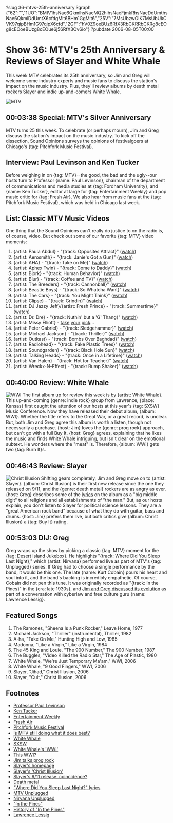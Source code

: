 ?slug 36-mtvs-25th-anniversary
?graph {"62":"","1UO":"BMIV1hsNae6QkmihsNaeMQ2hlhsNaeFjmkRhsNaeDdUmthsNae6QkmiDdUmtX6cfdgMit6BHm1GgMit6","25V":"7MsUbzwOlK7MsUbUkCVK97qipBHm1G97qipX6cfd","2GF":"hV0Z9oeBUz6RfX3RbCKRRbCKRg8cEOg8cEOoeBUzg8cEOue6j56RfX3Ov6io"}
?pubdate 2006-08-05T00:00
# Show 36: MTV's 25th Anniversary & Reviews of Slayer and White Whale
This week MTV celebrates its 25th anniversary, so Jim and Greg will welcome some industry experts and music fans to discuss the station's impact on the music industry. Plus, they'll review albums by death metal rockers Slayer and indie up-and-comers White Whale.

![MTV](//static.soundopinions.org/images/2006/mtv.jpg)

## 00:03:38 Special: MTV's Silver Anniversary 
MTV turns 25 this week. To celebrate (or perhaps mourn), Jim and Greg discuss the station's impact on the music industry. To kick off the dissection, Sound Opinions surveys the opinions of festivalgoers at Chicago's {tag: Pitchfork Music Festival}.

## Interview: Paul Levinson and Ken Tucker
Before weighing in on {tag: MTV}--the good, the bad and the ugly--our hosts turn to Professor {name: Paul Levinson}, chairman of the department of communications and media studies at {tag: Fordham University}, and {name: Ken Tucker}, editor at large for {tag: Entertainment Weekly} and pop music critic for {tag: Fresh Air}. We also hear from music fans at the {tag: Pitchfork Music Festival}, which was held in Chicago last week. 

## List: Classic MTV Music Videos
One thing that the Sound Opinions can't really do justice to on the radio is, of course, video. But check out some of our favorite {tag: MTV} video moments:

1. {artist: Paula Abdul} - "{track: Opposites Attract}" ([watch](https://www.youtube.com/watch?v=xweiQukBM_k&feature=kp))
2. {artist: Aerosmith} - "{track: Janie's Got a Gun}" ([watch](https://www.youtube.com/watch?v=RqQn2ADZE1A&feature=kp))
3. {artist: AHA} - "{track: Take on Me}" ([watch](https://www.youtube.com/watch?v=djV11Xbc914&feature=kp))
4. {artist: Aphex Twin} - "{track: Come to Daddy}" ([watch](https://www.youtube.com/watch?v=h-9UvrLyj3k&feature=kp))
5. {artist: Bjork} - "{track: Human Behavior}" ([watch](https://www.youtube.com/watch?v=urrbhgC8PB0&feature=kp))
6. {artist: Blur} - "{track: Coffee and TV}" ([watch](http://vimeo.com/16342611))
7. {artist: The Breeders} - "{track: Cannonball}" ([watch](https://www.youtube.com/watch?v=eGXE7AF_sK4))
8. {artist: Beastie Boys} - "{track: So Whatcha Want}" ([watch](https://www.youtube.com/watch?v=ru3gH27Fn6E&feature=kp))
9. {artist: The Cars} - "{track: You Might Think}" ([watch](https://www.youtube.com/watch?v=3dOx510kyOs&feature=kp))
10. {artist: Clipse} - "{track: Grindin}" ([watch](https://www.youtube.com/watch?v=TjWAWcx4xdE&feature=kp))
11. {artist: DJ Jazzy Jeff}/{artist: Fresh Prince} - "{track: Summertime}" ([watch](https://www.youtube.com/watch?v=Kr0tTbTbmVA&feature=kp))
12. {artist: Dr. Dre} - "{track: Nuthin' but a 'G' Thang}" ([watch](https://www.youtube.com/watch?v=cp0ON1288zE))
13. {artist: Missy Elliott} - [take](https://www.youtube.com/watch?v=hHcyJPTTn9w) [your](https://www.youtube.com/watch?v=pp1InSZrO1g&feature=kp) [pick](https://www.youtube.com/watch?v=nYExg7T-MCM#t=52)...
14. {artist: Peter Gabriel} - "{track: Sledgehammer}" ([watch](https://www.youtube.com/watch?v=g93mz_eZ5N4&feature=kp))
15. {artist: Michael Jackson} - "{track: Thriller}" ([watch](https://www.youtube.com/watch?v=sOnqjkJTMaA))
16. {artist: Outkast} - "{track: Bombs Over Baghdad}" ([watch](https://www.youtube.com/watch?v=fVyVIsvQoaE))
17. {artist: Radiohead} - "{track: Fake Plastic Trees}" ([watch](https://www.youtube.com/watch?v=pKd06s1LNik&feature=kp))
18. {artist: Soundgarden} - "{track: Black Hole Sun}" ([watch](https://www.youtube.com/watch?v=3mbBbFH9fAg&feature=kp))
19. {artist: Talking Heads} - "{track: Once in a Lifetime}" ([watch](http://www.dailymotion.com/video/x12spb_talking-heads-once-in-a-lifetime_music))
20. {artist: Van Halen} - "{track: Hot for Teacher}" ([watch](https://www.youtube.com/watch?v=LetJHQ_V05o))
21. {artist: Wreckx-N-Effect} - "{track: Rump Shaker}" ([watch](https://www.youtube.com/watch?v=iKKONgfNONU&feature=kp))

## 00:40:00 Review: White Whale
![WWI](//static.soundopinions.org/assets/36/1UO0.jpg "171812064/171812047")
The first album up for review this week is by {artist: White Whale}. This up-and-coming {genre: indie rock} group from Lawrence, {place: Kansas} first caught the attention of our hosts at this year's {tag: SXSW} Music Conference. Now they have released their debut album, {album: WWI}. Whether the title refers to the Great War, or a great record, is unclear. But, both Jim and Greg agree this album is worth a listen, though not necessarily a purchase. {host: Jim} loves the {genre: prog rock} approach, but can't go with a full Buy It. {host: Greg} agrees, explaining that he likes the music and finds White Whale intriguing, but isn't clear on the emotional subtext. He wonders where the "meat" is. Therefore, {album: WWI} gets two {tag: Burn It}s.

## 00:46:43 Review: Slayer
![Christ Illusion](//static.soundopinions.org/assets/36/25V0.jpg "414425/567815089")
Shifting gears completely, Jim and Greg move on to {artist: Slayer}. {album: Christ Illusion} is their first new release since the one they released on 9/11, and the {genre: death metal} rockers are as angry as ever. {host: Greg} describes some of the [lyrics](http://www.azlyrics.com/lyrics/slayer/darknessofchrist.html) on the album as a "big middle digit" to all religions and all establishments of "the man." But, as our hosts explain, you don't listen to Slayer for political science lessons. They are a "great American rock band" because of what they do with guitar, bass and drums. {host: Jim} prefers them live, but both critics give {album: Christ Illusion} a {tag: Buy It} rating.

## 00:53:03 DIJ: Greg
Greg wraps up the show by picking a classic {tag: MTV} moment for the {tag: Desert Island Jukebox}. He highlights "{track: Where Did You Sleep Last Night}," which {artist: Nirvana} performed live as part of MTV's {tag: Unplugged} series. If Greg had to choose a single performance by the band, it would be this one. The late {name: Kurt Cobain} pours his heart and soul into it, and the band's backing is incredibly empathetic. Of course, Cobain did not pen this tune. It was originally recorded as "{track: In the Pines}" in the {era: late 1930s}, and [Jim and Greg discussed its evolution](/show/12/) as part of a conversation with cyberlaw and free culture guru {name: Lawrence Lessig}. 

## Featured Songs
1. The Ramones, "Sheena Is a Punk Rocker," Leave Home, 1977
2. Michael Jackson, "Thriller" (instrumental), Thriller, 1982
3. A-ha, "Take On Me," Hunting High and Low, 1985
4. Madonna, "Like a Virgin," Like a Virgin, 1984
5. The 45 King and Louie, "The 900 Number," The 900 Number, 1987
6. The Buggles, "Video Killed the Radio Star," The Age of Plastic, 1980
7. White Whale, "We're Just Temporary Ma'am," WWI, 2006
8. White Whale, "9 Good Fingers," WWI, 2006
9. Slayer, "Jihad," Christ Illusion, 2006
10. Slayer, "Cult," Christ Illusion, 2006

## Footnotes
- [Professor Paul Levinson](http://www.sff.net/people/paullevinson/)
- [Ken Tucker](http://www.kentucker.net/)
- [Entertainment Weekly](http://www.ew.com/)
- [Fresh Air](http://www.whyy.org/freshair/)
- [Pitchfork Music Festival](http://www.pitchforkmusicfestival.com/)
- [Is MTV still doing what it does best?](http://www.washingtonpost.com/wp-dyn/content/article/2006/07/31/AR2006073101296.html)
- [White Whale](http://www.allmusic.com/artist/white-whale-mn0000736662)
- [SXSW](http://sxsw.com/)
- [White Whale's 'WWI'](http://www.mergerecords.com/wwi)
- [This WWI?](http://www.pbs.org/greatwar/)
- [Jim talks prog rock](http://www.jimdero.com/OtherWritings/Other%20Prog.htm)
- [Slayer's homepage](http://www.slayer.net/)
- [Slayer's 'Christ Illusion'](http://www.amazon.com/exec/obidos/tg/detail/-/B000G75AE8?v=glance)
- [Slayer's 9/11 release: coincidence?](http://msgboard.snopes.com/message/ultimatebb.php?/ubb/get_topic/f/30/t/002707/p/1.html)
- [Death metal](http://en.wikipedia.org/wiki/Death_metal)
- ["Where Did You Sleep Last Night?" lyrics](http://www.lyricsfreak.com/n/nirvana/where+did+you+sleep+last+night_20101137.html)
- [MTV Unplugged](http://en.wikipedia.org/wiki/MTV_Unplugged)
- [Nirvana Unplugged](http://www.allmusic.com/album/mtv-unplugged-in-new-york-mw0000118886)
- ["In the Pines"](http://www.allmusic.com/song/in-the-pines-mt0028802138)
- [History of "In the Pines"](http://www.nirvanafreak.net/art/art49.shtml)
- [Lawrence Lessig](http://www.lessig.org/)
